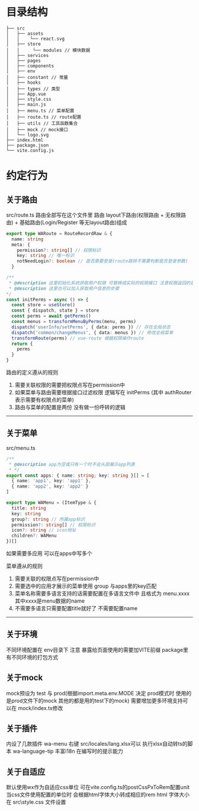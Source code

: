 # 目录结构

```
├── src
│   ├── assets
│   │    └── react.svg
│   ├── store
│   │     └── modules // 模块数据
│   ├── services
│   ├── pages
│   ├── components
│   ├── env
│   ├── constant // 常量
│   ├── hooks
│   ├── types // 类型
│   ├── App.vue
│   ├── style.css
│   ├── main.js
│   ├── menu.ts // 菜单配置
│   ├── route.ts // route配置
│   ├── utils // 工具函数集合
│   ├── mock // mock接口
│   └── logo.svg
├── index.html
├── package.json
└── vite.config.js
```

# 约定行为

## 关于路由

src/route.ts
路由全部写在这个文件里
路由 layout下路由(权限路由 + 无权限路由) + 基础路由(Login/Register 等无layout路由)组成

```typescript
export type WARoute = RouteRecordRaw & {
  name: string
  meta: {
    permission?: string[] // 权限标识
    key: string // 唯一标识
    notNeedLogin?: boolean // 是否需要登录(route跳转不需要判断是否登录参数)
  }

/**
 * @description 这里初始化系统获取用户权限 可替换成实际的权限接口 注意权限返回的是约定好的 字符集合 比如['cs:xxxxxx'] 超管可约定一个超管字符集['*\/*']表示拥有所有权限
 * @description 这里也可以加入获取用户信息的步骤
*/
const initPerms = async () => {
  const store = useStore()
  const { dispatch, state } = store
  const perms = await getPerms()
  const menus = transformMenuByPerms(menu, perms)
  dispatch('userInfo/setPerms', { data: perms }) // 存在全局状态
  dispatch('common/changeMenus', { data: menus }) // 修改全局菜单
  transformRoute(perms) // vue-route 根据权限操作route
  return {
    perms
  }
}

```

路由的定义遵从的规则

1. 需要关联权限的需要把权限点写在permission中
2. 如果菜单与路由需要根据接口过滤权限 逻辑写在 initPerms
   (其中 authRouter表示需要有权限点的菜单)
3. 路由与菜单的配置是两份 没有做一份呼转的逻辑

---

## 关于菜单

src/menu.ts

```typescript
/**
 * @description app为空或只有一个时不会头部展示app列表
 * */
export const apps: { name: string; key: string }[] = [
  { name: 'app1', key: 'app1' },
  { name: 'app2', key: 'app2' }
]

export type WAMenu = (ItemType & {
  title: string
  key: string
  group?: string // 所属app标识
  permission?: string[] // 权限标识
  icon?: string // icon地址
  children?: WAMenu
})[]
```

如果需要多应用 可以在apps中写多个

菜单遵从的规则

1. 需要关联的权限点写在permission中
2. 需要选中的应用才展示的菜单使用 group 与apps里的key匹配
3. 菜单名称需要多语言支持的话需要配置在多语言文件中 且格式为 menu.xxxx 其中xxxx是menu数据的name
4. 不需要多语言只需要配置title就好了 不需要配置name

---

## 关于环境

不同环境配置在 env目录下
注意 暴露给页面使用的需要加VITE前缀
package里有不同环境的打包方式

## 关于mock

mock预设为 test 与 prod(根据import.meta.env.MODE 决定 prod模式时 使用的是prod文件下的mock 其他的都是用的test下的mock)
需要增加更多环境支持可以在 mock/index.ts修改

## 关于插件

内设了几款插件
wa-menu 右键 src/locales/lang.xlsx可以 执行xlsx自动转ts的脚本
wa-language-tip 丰富i18n 在编写时的提示能力

## 关于自适应

默认使用wx作为自适应css单位 可在vite.config.ts的postCssPxToRem配置unit 当css文件使用配置的单位时 会根据html字体大小转成相应的rem
html 字体大小在 src\style.css 文件设置

